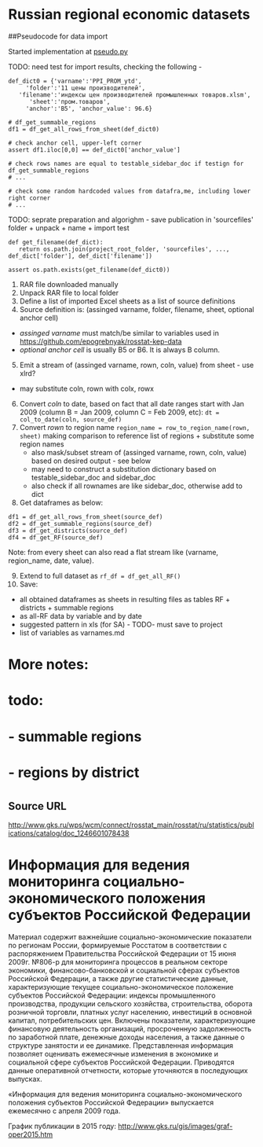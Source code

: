 # Russian regional economic datasets

##Pseudocode for data import 

Started implementation at [pseudo.py](pseudo.py)

TODO: need test for import results, checking the following - 
```
def_dict0 = {'varname':'PPI_PROM_ytd', 
     'folder':'11 цены производителей', 
   'filename':'индексы цен производителей промышленных товаров.xlsm',
      'sheet':'пром.товаров',
     'anchor':'B5', 'anchor_value': 96.6} 

# df_get_summable_regions
df1 = df_get_all_rows_from_sheet(def_dict0)

# check anchor cell, upper-left corner
assert df1.iloc[0,0] == def_dict0['anchor_value']

# check rows names are equal to testable_sidebar_doc if testign for df_get_summable_regions
# ...

# check some random hardcoded values from datafra,me, including lower right corner
# ...

```

TODO: seprate preparation and algorighm - save publication in 'sourcefiles' folder + unpack + name + import test

```
def get_filename(def_dict):
   return os.path.join(project_root_folder, 'sourcefiles', ...,  def_dict['folder'], def_dict['filename'])
   
assert os.path.exists(get_filename(def_dict0))   

```


1. RAR file downloaded manually 
2. Unpack RAR file to local folder
3. Define a list of imported Excel sheets as a list of source definitions
4. Source definition is: (assinged varname, folder, filename, sheet, optional anchor cell)  
  - *assinged varname* must match/be similar to variables used in <https://github.com/epogrebnyak/rosstat-kep-data>
  - *optional anchor cell* is usually B5 or B6. It is always B column. 
5. Emit a stream of (assinged varname, rown, coln, value) from sheet - use xlrd?
  - may substitute coln, rown with colx, rowx
6. Convert *coln* to date, based on fact that all date ranges start with Jan 2009 (column B = Jan 2009, column C = Feb 2009, etc): ```dt = col_to_date(coln, source_def)```
7. Convert *rown* to region name ```region_name = row_to_region_name(rown, sheet)``` making comparison to reference list of regions + substitute some region names
   - also mask/subset stream of (assinged varname, rown, coln, value) based on desired output - see below
   - may need to construct a substitution dictionary based on testable_sidebar_doc and sidebar_doc
   - also check if all rownames are like sidebar_doc, otherwise add to dict
8. Get dataframes as below:
```    
df1 = df_get_all_rows_from_sheet(source_def)
df2 = df_get_summable_regions(source_def)
df3 = df_get_districts(source_def)
df4 = df_get_RF(source_def)
```
Note: from every sheet can also read a flat stream like (varname, region_name, date, value). 

9. Extend to full dataset as ```rf_df = df_get_all_RF()```
10. Save:
 - all obtained dataframes as sheets in resulting files as tables  RF + districts + summable regions
 - as all-RF data by variable and by date
 - suggested pattern in xls (for SA) - TODO- must save to project
 - list of variables as varnames.md

# More notes:
#
# todo: 
# - summable regions
# - regions by district
#

## Source URL
<http://www.gks.ru/wps/wcm/connect/rosstat_main/rosstat/ru/statistics/publications/catalog/doc_1246601078438>


# Информация для ведения мониторинга социально-экономического положения субъектов Российской Федерации

Материал содержит важнейшие социально-экономические показатели по регионам России, формируемые Росстатом в соответствии с распоряжением Правительства Российской Федерации от 15 июня 2009г. №806-р для мониторинга процессов в реальном секторе экономики, финансово-банковской и социальной сферах субъектов Российской Федерации, а также другие статистические данные, характеризующие текущее социально-экономическое положение субъектов Российской Федерации: индексы промышленного производства, продукции сельского хозяйства, строительства, оборота розничной торговли, платных услуг населению, инвестиций в основной капитал, потребительских цен. Включены показатели, характеризующие финансовую деятельность организаций, просроченную задолженность по заработной плате, денежные доходы населения, а также данные о структуре занятости и ее динамике.
    Представленная информация позволяет оценивать ежемесячные изменения в экономике и социальной сфере субъектов Российской Федерации. 
    Приводятся данные оперативной отчетности, которые уточняются в последующих выпусках. 

«Информация для ведения мониторинга социально-экономического положения субъектов Российской Федерации» выпускается ежемесячно с апреля 2009 года.

График публикации в 2015 году: <http://www.gks.ru/gis/images/graf-oper2015.htm>


